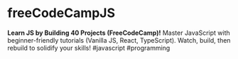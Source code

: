 # freeCodeCampJS
 **Learn JS by Building 40 Projects (FreeCodeCamp)!** 
 Master JavaScript with beginner-friendly tutorials (Vanilla JS, React, TypeScript). Watch, build, then rebuild to solidify your skills!  #javascript #programming 
